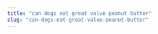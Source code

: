 ```yaml
---
title: "can dogs eat great value peanut butter"
slug: "can-dogs-eat-great-value-peanut-butter"
---
```


